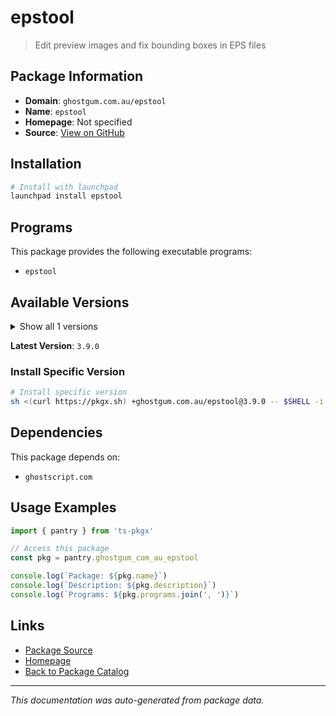 # epstool

> Edit preview images and fix bounding boxes in EPS files

## Package Information

- **Domain**: `ghostgum.com.au/epstool`
- **Name**: `epstool`
- **Homepage**: Not specified
- **Source**: [View on GitHub](https://github.com/pkgxdev/pantry/tree/main/projects/ghostgum.com.au/epstool/package.yml)

## Installation

```bash
# Install with launchpad
launchpad install epstool
```

## Programs

This package provides the following executable programs:

- `epstool`

## Available Versions

<details>
<summary>Show all 1 versions</summary>

- `3.9.0`

</details>

**Latest Version**: `3.9.0`

### Install Specific Version

```bash
# Install specific version
sh <(curl https://pkgx.sh) +ghostgum.com.au/epstool@3.9.0 -- $SHELL -i
```

## Dependencies

This package depends on:

- `ghostscript.com`

## Usage Examples

```typescript
import { pantry } from 'ts-pkgx'

// Access this package
const pkg = pantry.ghostgum_com_au_epstool

console.log(`Package: ${pkg.name}`)
console.log(`Description: ${pkg.description}`)
console.log(`Programs: ${pkg.programs.join(', ')}`)
```

## Links

- [Package Source](https://github.com/pkgxdev/pantry/tree/main/projects/ghostgum.com.au/epstool/package.yml)
- [Homepage](#)
- [Back to Package Catalog](../package-catalog.md)

---

*This documentation was auto-generated from package data.*

